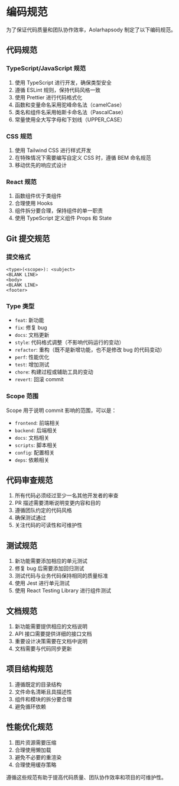 # 编码规范

为了保证代码质量和团队协作效率，Aolarhapsody 制定了以下编码规范。

## 代码规范

### TypeScript/JavaScript 规范

1. 使用 TypeScript 进行开发，确保类型安全
2. 遵循 ESLint 规则，保持代码风格一致
3. 使用 Prettier 进行代码格式化
4. 函数和变量命名采用驼峰命名法（camelCase）
5. 类名和组件名采用帕斯卡命名法（PascalCase）
6. 常量使用全大写字母和下划线（UPPER_CASE）

### CSS 规范

1. 使用 Tailwind CSS 进行样式开发
2. 在特殊情况下需要编写自定义 CSS 时，遵循 BEM 命名规范
3. 移动优先的响应式设计

### React 规范

1. 函数组件优于类组件
2. 合理使用 Hooks
3. 组件拆分要合理，保持组件的单一职责
4. 使用 TypeScript 定义组件 Props 和 State

## Git 提交规范

### 提交格式

```
<type>(<scope>): <subject>
<BLANK LINE>
<body>
<BLANK LINE>
<footer>
```

### Type 类型

- `feat`: 新功能
- `fix`: 修复 bug
- `docs`: 文档更新
- `style`: 代码格式调整（不影响代码运行的变动）
- `refactor`: 重构（既不是新增功能，也不是修改 bug 的代码变动）
- `perf`: 性能优化
- `test`: 增加测试
- `chore`: 构建过程或辅助工具的变动
- `revert`: 回滚 commit

### Scope 范围

Scope 用于说明 commit 影响的范围，可以是：

- `frontend`: 前端相关
- `backend`: 后端相关
- `docs`: 文档相关
- `scripts`: 脚本相关
- `config`: 配置相关
- `deps`: 依赖相关

## 代码审查规范

1. 所有代码必须经过至少一名其他开发者的审查
2. PR 描述需要清晰说明变更内容和目的
3. 遵循团队约定的代码风格
4. 确保测试通过
5. 关注代码的可读性和可维护性

## 测试规范

1. 新功能需要添加相应的单元测试
2. 修复 bug 后需要添加回归测试
3. 测试代码与业务代码保持相同的质量标准
4. 使用 Jest 进行单元测试
5. 使用 React Testing Library 进行组件测试

## 文档规范

1. 新功能需要提供相应的文档说明
2. API 接口需要提供详细的接口文档
3. 重要设计决策需要在文档中说明
4. 文档需要与代码同步更新

## 项目结构规范

1. 遵循既定的目录结构
2. 文件命名清晰且具描述性
3. 组件和模块的拆分要合理
4. 避免循环依赖

## 性能优化规范

1. 图片资源需要压缩
2. 合理使用懒加载
3. 避免不必要的重渲染
4. 合理使用缓存策略

遵循这些规范有助于提高代码质量、团队协作效率和项目的可维护性。
